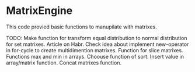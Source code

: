 # MatrixEngine
This code provied basic functions to manupilate with matrixes.

TODO:
Make function for transform equal distribution to normal distribution for set matrixes. Article on Habr.
Check idea about implement new-operator in for-cycle to create multidimention matrixes.
Function for slice matrixes.
Functions max and min in arrays.
Choouse function of sort.
Insert value in array/matrix function.
Concat matrixes function.
